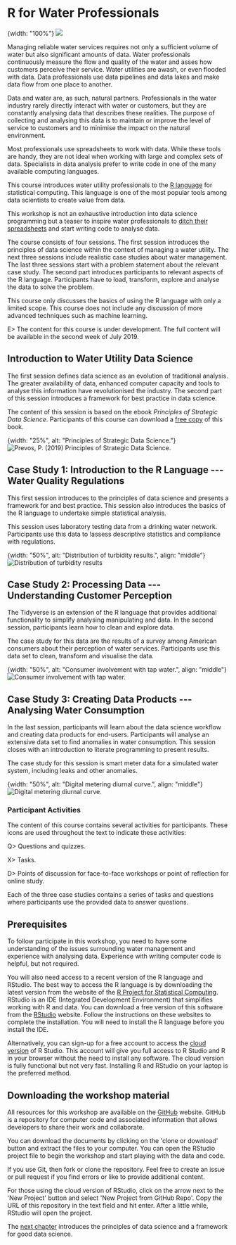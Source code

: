 # R for Water Professionals
{width: "100%"}
![](resources/covers/r4h2o-logo.png)

Managing reliable water services requires not only a sufficient volume of water but also significant amounts of data. Water professionals continuously measure the flow and quality of the water and asses how customers perceive their service. Water utilities are awash, or even flooded with data. Data professionals use data pipelines and data lakes and make data flow from one place to another.

Data and water are, as such, natural partners. Professionals in the water industry rarely directly interact with water or customers, but they are constantly analysing data that describes these realities. The purpose of collecting and analysing this data is to maintain or improve the level of service to customers and to minimise the impact on the natural environment.

Most professionals use spreadsheets to work with data. While these tools are handy, they are not ideal when working with large and complex sets of data. Specialists in data analysis prefer to write code in one of the many available computing languages. 

This course introduces water utility professionals to the [R language](https://en.wikipedia.org/wiki/R_(programming_language)) for statistical computing. This language is one of the most popular tools among data scientists to create value from data. 

This workshop is not an exhaustive introduction into data science programming but a teaser to inspire water professionals to [ditch their spreadsheets](https://lucidmanager.org/spreadsheets-for-data-science/) and start writing code to analyse data.

The course consists of four sessions. The first session introduces the principles of data science within the context of managing a water utility. The next three sessions include realistic case studies about water management. The last three sessions start with a problem statement about the relevant case study. The second part introduces participants to relevant aspects of the R language. Participants have to load, transform, explore and analyse the data to solve the problem.

This course only discusses the basics of using the R language with only a limited scope. This course does not include any discussion of more advanced techniques such as machine learning.

E> The content for this course is under development. The full content will be available in the second week of July 2019.

## Introduction to Water Utility Data Science
The first session defines data science as an evolution of traditional analysis. The greater availability of data, enhanced computer capacity and tools to analyse this information have revolutionised the industry. The second part of this session introduces a framework for best practice in data science.

The content of this session is based on the ebook *Principles of Strategic Data Science*. Participants of this course can download a [free copy](http://leanpub.com/strategic_data_science/c/r4h2o) of this book.

{width: "25%", alt: "Principles of Strategic Data Science."}
![Prevos, P. (2019) Principles of Strategic Data Science.](resources/session1/StrategicDataScience.jpg)

## Case Study 1: Introduction to the R Language --- Water Quality Regulations
This first session introduces to the principles of data science and presents a framework for and best practice. This session also introduces the basics of the R language to undertake simple statistical analysis.

This session uses laboratory testing data from a drinking water network. Participants use this data to !assess descriptive statistics and compliance with regulations.

{width: "50%", alt: "Distribution of turbidity results.", align: "middle"}
![Distribution of turbidity results](resources/introduction/turbidity.png)

## Case Study 2: Processing Data --- Understanding Customer Perception
The Tidyverse is an extension of the R language that provides additional functionality to simplify analysing manipulating and data. In the second session, participants learn how to clean and explore data.

The case study for this data are the results of a survey among American consumers about their perception of water services. Participants use this data set to clean, transform and visualise the data.

{width: "50%", alt: "Consumer involvement with tap water.", align: "middle"}
![Consumer involvement with tap water.](resources/introduction/involvement.png)

## Case Study 3: Creating Data Products --- Analysing Water Consumption
In the last session, participants will learn about the data science workflow and creating data products for end-users. Participants will analyse an extensive data set to find anomalies in water consumption. This session closes with an introduction to literate programming to present results.

The case study for this session is smart meter data for a simulated water system, including leaks and other anomalies.

{width: "50%", alt: "Digital metering diurnal curve.", align: "middle"}
![Digital metering diurnal curve.](resources/introduction/diurnal.png)

### Participant Activities
The content of this course contains several activities for participants. These icons are used throughout the text to indicate these activities:

Q> Questions and quizzes.

X> Tasks.

D> Points of discussion for face-to-face workshops or point of reflection for online study.

Each of the three case studies contains a series of tasks and questions where participants use the provided data to answer questions. 

## Prerequisites
To follow participate in this workshop, you need to have some understanding of the issues surrounding water management and experience with analysing data. Experience with writing computer code is helpful, but not required. 

You will also need access to a recent version of the R language and RStudio. The best way to access the R language is by downloading the latest version from the website of the [R Project for Statistical Computing](https://www.r-project.org/). RStudio is an IDE (Integrated Development Environment) that simplifies working with R and data. You can download a free version of this software from the [RStudio](https://www.rstudio.com/) website. Follow the instructions on these websites to complete the installation. You will need to install the R language before you install the IDE.

Alternatively, you can sign-up for a free account to access the [cloud version](https://rstudio.cloud/) of R Studio. This account will give you full access to R Studio and R in your browser without the need to install any software. The cloud version is fully functional but not very fast. Installing R and RStudio on your laptop is the preferred method.

## Downloading the workshop material
All resources for this workshop are available on the [GitHub](https://github.com/pprevos/r4h2o/]) website. GitHub is a repository for computer code and associated information that allows developers to share their work and collaborate.

You can download the documents by clicking on the 'clone or download' button and extract the files to your computer. You can open the RStudio project file to begin the workshop and start playing with the data and code.

If you use Git, then fork or clone the repository. Feel free to create an issue or pull request if you find errors or like to provide additional content.

For those using the cloud version of RStudio, click on the arrow next to the 'New Project' button and select 'New Project from GitHub Repo'. Copy the URL of this repository in the text field and hit enter. After a little while, RStudio will open the project.

The [next chapter](https://leanpub.com/courses/leanpub/R4H2O/read/3) introduces the principles of data science and a framework for good data science.
